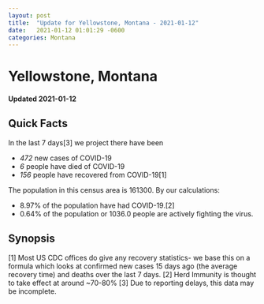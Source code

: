 ```yaml
---
layout: post
title:  "Update for Yellowstone, Montana - 2021-01-12"
date:   2021-01-12 01:01:29 -0600
categories: Montana
---
```


# Yellowstone, Montana
#### Updated 2021-01-12

## Quick Facts

In the last 7 days[3] we project there have been
- *472* new cases of COVID-19
- *6* people have died of COVID-19
- *156* people have recovered from COVID-19[1]

The population in this census area is 161300. By our calculations:
- 8.97% of the population have had COVID-19.[2]
- 0.64% of the population or 1036.0 people are actively fighting the virus.

## Synopsis




[1] Most US CDC offices do give any recovery statistics- we base this on a formula which looks at confirmed new cases
15 days ago (the average recovery time) and deaths over the last 7 days.
[2] Herd Immunity is thought to take effect at around ~70-80%
[3] Due to reporting delays, this data may be incomplete. 
    